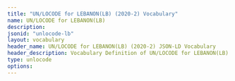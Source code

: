 ```yaml
---
title: "UN/LOCODE for LEBANON(LB) (2020-2) Vocabulary"
name: UN/LOCODE for LEBANON(LB) 
description: 
jsonid: "unlocode-lb"
layout: vocabulary
header_name: UN/LOCODE for LEBANON(LB) (2020-2) JSON-LD Vocabulary
header_description: Vocabulary Definition of UN/LOCODE for LEBANON(LB) (2020-2) semantics in HTML format. JSON-LD format is available at [unlocode-lb.jsonld](/vocabulary/unlocode-lb.jsonld)
type: unlocode
options:
---
```

